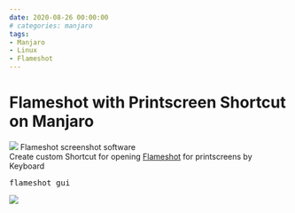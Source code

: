 ```yaml
--- 
date: 2020-08-26 00:00:00
# categories: manjaro
tags: 
- Manjaro
- Linux
- Flameshot
---
```

# Flameshot with Printscreen Shortcut on Manjaro

![](https://kissel.ch/ict/images/flameshot_logo.svg) Flameshot screenshot software<br>
Create custom Shortcut for opening <a href="https://github.com/flameshot-org/flameshot" target="_blank">Flameshot</a> for printscreens by Keyboard

<pre>flameshot gui</pre>
![](https://kissel.ch/ict/images/flameshot_printscreen.png)
